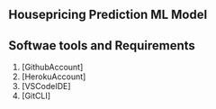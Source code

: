 ## Housepricing Prediction ML Model

## Softwae tools and Requirements

1. [GithubAccount]
2. [HerokuAccount]
3. [VSCodeIDE]
4. [GitCLI]


